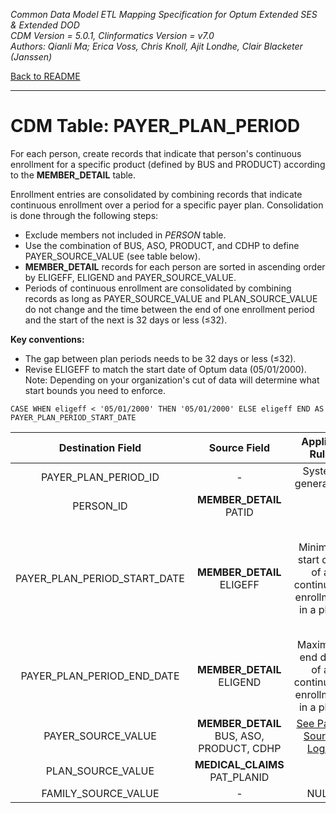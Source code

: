 *Common Data Model ETL Mapping Specification for Optum Extended SES & Extended DOD* 
<br>*CDM Version = 5.0.1, Clinformatics Version = v7.0*
<br>*Authors: Qianli Ma; Erica Voss, Chris Knoll, Ajit Londhe, Clair Blacketer (Janssen)*

[Back to README](README.md)

---

# CDM Table: PAYER_PLAN_PERIOD

For each person, create records that indicate that person's continuous
enrollment for a specific product (defined by BUS and PRODUCT) according
to the **MEMBER_DETAIL** table.

Enrollment entries are consolidated by combining records that indicate
continuous enrollment over a period for a specific payer plan.
Consolidation is done through the following steps:

-   Exclude members not included in *PERSON* table.
-   Use the combination of BUS, ASO, PRODUCT, and CDHP to define
    PAYER_SOURCE_VALUE (see table below).
-   **MEMBER_DETAIL** records for each person are sorted in ascending
    order by ELIGEFF, ELIGEND and PAYER_SOURCE_VALUE.
-   Periods of continuous enrollment are consolidated by combining
    records as long as PAYER_SOURCE_VALUE and PLAN_SOURCE_VALUE do
    not change and the time between the end of one enrollment period and
    the start of the next is 32 days or less (&le;32).

**Key conventions:**

-   The gap between plan periods needs to be 32 days or less (&le;32).
-   Revise ELIGEFF to match the start date of Optum data (05/01/2000).
    Note: Depending on your organization's cut of data will determine
    what start bounds you need to enforce.

`CASE WHEN eligeff < '05/01/2000' THEN '05/01/2000' ELSE eligeff END AS PAYER_PLAN_PERIOD_START_DATE`

<a name="table-mappings-payer-plan-period"></a>

**Destination Field**|**Source Field**|**Applied Rule**|**Comment**
:-----:|:-----:|:-----:|:-----:
PAYER_PLAN_PERIOD_ID|-|System generated.| 
PERSON_ID|**MEMBER_DETAIL** PATID| | 
PAYER_PLAN_PERIOD_START_DATE|**MEMBER_DETAIL** ELIGEFF|Minimum start date of a continuous enrollment in a plan.|Revise ELIGEFF using the code above to match the start date of Optum data.
PAYER_PLAN_PERIOD_END_DATE|**MEMBER_DETAIL** ELIGEND|Maximum end date of a continuous enrollment in a plan.| 
PAYER_SOURCE_VALUE|**MEMBER_DETAIL** BUS, ASO, PRODUCT, CDHP|[See Payer Source Logic](#payer-source-logic)|
PLAN_SOURCE_VALUE|**MEDICAL_CLAIMS** PAT_PLANID||
FAMILY_SOURCE_VALUE|-|NULL|
